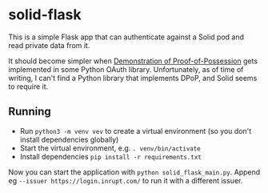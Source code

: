 # solid-flask

This is a simple Flask app that can authenticate against a Solid pod and read
private data from it.

It should become simpler when [Demonstration of
Proof-of-Possession](https://tools.ietf.org/html/draft-fett-oauth-dpop-04) gets
implemented in some Python OAuth library. Unfortunately, as of time of writing,
I can't find a Python library that implements DPoP, and Solid seems to require
it.

## Running

- Run `python3 -m venv vev` to create a virtual environment (so you don't install dependencies globally)
- Start the virtual environment, e.g. `. venv/bin/activate`
- Install dependencies `pip install -r requirements.txt`


Now you can start the application with `python solid_flask_main.py`. Append eg `--issuer https://login.inrupt.com/` to run it with a different issuer.